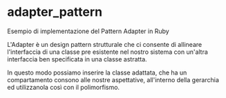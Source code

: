# adapter_pattern
Esempio di implementazione del Pattern Adapter in Ruby

L'Adapter è un design pattern strutturale che ci consente di allineare l'interfaccia di una classe pre esistente 
nel nostro sistema con un'altra interfaccia ben specificata in una classe astratta.

In questo modo possiamo inserire la classe adattata, che ha un compartamento consono alle nostre aspettative, all'interno della gerarchia ed utilizzanola così con il polimorfismo.

